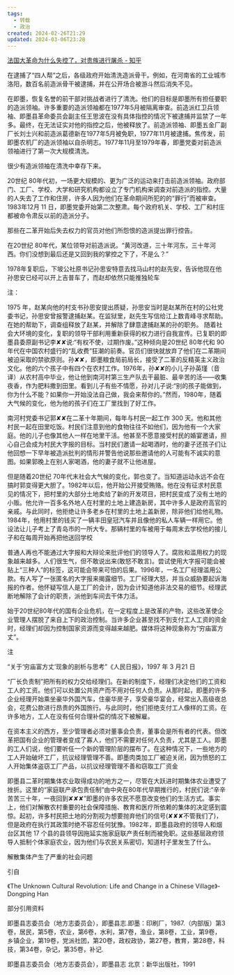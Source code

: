 ```yaml
---
tags:
  - 转载
  - 政治
created: 2024-02-26T21:29
updated: 2024-03-06T23:28
---
```

[法国大革命为什么失控了，对贵族进行屠杀 - 知乎](https://www.zhihu.com/question/639921995/answer/3371575730)

在逮捕了“四人帮”之后，各级政府开始清洗造派骨干。例如，在河南省的工业城市洛阳，数百名前造派骨干被逮捕，并在公开场合被游斗然后消失不见。

在即墨，恢复名誉的前干部对挑战者进行了清洗。他们的目标是即墨所有担任要职的造派领袖。许多重要的造派领袖都在1977年5月被隔离审查。前造派红卫兵领袖、即墨县革命委员会副主任王思波在没有具体指控的情况下被逮捕并监禁了一年多。最终，在无法证实对他的指控之后，他被释放了。前造派领袖、即墨五金厂副厂长刘士兴和前造派葛德新在1977年5月被免职，1977年11月被逮捕。焦传发，前即墨农机厂的造派领袖以自杀明志。1977年11月至1979年春，即墨党委对前造派领袖进行了第一次大规模清洗。

很少有造派领袖在清洗中幸存下来。

20世纪 80年代初，一场更大规模的、更为广泛的运动来打击前造派领袖。政府部门、工厂、学校、大学和研究机构都设立了专门机构来调查对前造派的指控。大量的人失去了工作和住房，许多人因为他们在革命期间所犯的的“罪行”而被审查。1983年12月 11 日，即墨党委开始第二次整肃。每个政府机关、学校、工厂和村庄都被命令肃反以前的造派分子。

那些在二革开始后失去权力的官员对他们所怨恨的造派提出罪行控告。

在20世纪 80年代，某位领导对前造派说。“黄河改道，三十年河东，三十年河西。你们没想到最后还是又回到我的掌控之下了，不是么？”

1978年复职后，下坡公社原书记孙思安特意去找马山村的赵先安，告诉他现在他孙思安已经可以开上吉普车了，而赵却依然只能推独轮车

注：

1975 年，赵某向他的村支书孙思安提出质疑，孙思安当时是赵某所在村的公社党委书记，孙思安曾报警逮捕赵某。在监狱里，赵先生写信给江上数青峰寻求帮助。在她的帮助下，调查组释放了赵某，并解除了肆意逮捕赵某的孙的职务。
随着社会大环境的变化，复职的领导干部利用重新获得的权力进行自我宣传。已复职的即墨县委原副书记李✘✘说:“有权不使，过期作废。”这种倾向是20世纪 80年代和 90年代在中国农村盛行的“乱收费”狂潮的前奏。官员们很快就放弃了他们在二革期间被迫采取的禁欲原则。孙✘✘，即墨粮食局前局长，接受了二革的反精英主义政治文化。他的六个孩子中有四个在农村工作。1976年，孙✘✘的小儿子孙英瑾（音译）从农村高中毕业，他让他到南河村第三生产队去干最脏、最辛苦的活——收集夜香，作为肥料撒到田里。看到儿子有些不情愿，孙对儿子说:“别的孩子能做到，你为什么不能？如果你一开始没法自己做，我会来帮你的。”然而，1980年，随着大气候的变化，他为他的孩子们在工厂里找到了好工作。

南河村党委书记郭✘✘在二革十年期间，每年与村民一起工作 300 天。他和其他村民一起在田里吃饭。村民们注意到他的食物往往不如他们，因为他有一个大家庭。他的儿子也像其他人一样在地里干活。他甚至不愿意接受村民的婚宴邀请，担心自己会成为村民大字报的目标。当村民们邀请一起喝酒时，他的妻子还孩子们让他回想一下早年被造派批判的情形并警告他说那些邀请他的人可能有不诚实的意图。如果郭晚上在别人家喝酒，他的妻子就不让他进屋。

但是随着20世纪 70年代末社会大气候的变化，郭也变了。当知道运动永远不会在搞时郭变得更大胆了。1982年以后，他开始公开接受贿赂。他在没有征求村民意见的情况下，把村里的大部分土地卖给了新的开发项目，把村民变成了没有土地的小贩。他允许一百多名外地人在村里的土地上建造新房，其中许多人是政府高官的亲戚。与此同时，他拒绝让许多老乡在村里的土地上盖新房，除非他们给他礼物。1984年，他用村里的钱买了一辆丰田皇冠汽车并且像他的私人车辆一样用它。他设法让儿子考上了青岛市的一所大专。那辆村里的车被用于每周末去学校他的接儿子和在每周开始再把他送回学校

普通人再也不能通过大字报和大辩论来批评他们的领导人了。腐败和滥用权力的现象越来越多。人们很生气，但不敢说出来(敢怒不敢言)。尝试使用大字报可能会被贴上“三种人”的标签，这可能会带来可怕的后果。1996年，一名工厂经理滥用公款。有人写了一张匿名的大字报来揭露细节。工厂经理大怒，并当众威胁要起诉海报的作者。他怀疑写信人是工厂的会计，因为会计知道他非法交易的细节。经理武断地解除了会计的职责，派他到车间去干体力活。

始于20世纪80年代的国有企业危机，在一定程度上是改革的产物，这些改革使企业管理人摆脱了来自上下的政治控制。当许多企业甚至找不到支付工人工资的资金时，经理们却因为控制国家资源而变得越来越肥。媒体将这种现象称为“穷庙富方丈”。

注

“关于‘穷庙富方丈’现象的剖析与思考”《人民日报》，1997 年 3 月21 日

“厂长负责制”把所有的权力交给经理们。在新的制度下，经理们决定他们的工资和工人的工资。他们可以处置公共资产而不用对任何人负责。从那时起，即墨的许多企业经理开始乘坐豪华外国汽车，住豪华房子，享受豪华宴会，经常出入高级夜总会，花费公款进行昂贵的外国旅行。与此同时，他们拒绝支付工人像样的工资。在许多地方，工人在没有任何合理补偿的情况下被解雇。

在资本主义的西方，至少管理者必须对董事会负责，董事会是所有者的代表。但改革把国有企业的管理者变成了寡人，他们不需要对任何人负责，尤其是工人。即墨的工人们说，他们要听任一个新的管理阶层的摆布了。在这种情况下，一些地方的工人开始破坏工厂，抗议经理管理不善。即墨肉类加工厂被迫关闭，因为愤怒的工人开始集体盗窃工厂产品，以抗议经理管理不善和窃取工厂资金

即墨县二革时期集体农业取得成功的地方之一，尽管在大跃进时期集体农业遭受了挫折。这里的“家庭联产承包责任制”由中央在80年代早期推行的，村民们说:“辛辛苦苦三十年，一夜回到✘✘✘”即墨的许多农民不愿意改变他们的生活方式。事实上，他们对解散农村重要的社会保障措施、教育和医疗所依赖的集体的决定感到震惊。起初，许多村民把土地的分割视为想要抛弃他们的信号(✘✘✘不管我们了)，但是政府在执行其政策时绝不容忍任何犹豫。1982年，即墨县政府的领导人和烟台区其他 17 个县的县领导因拖延实施家庭联产责任制而被免职。这些基层政府领导人抵制个体家庭农业，因为他们与农民关系密切，知道村子里发生了什么。

解散集体产生了严重的社会问题

引自

《The Unknown Cultural Revolution: Life and Change in a Chinese Village》- Dongping Han

部分引用资料

即墨县志委员会（地方志委员会），即墨县志.即墨：印刷厂，1987.（内部版）第3卷，居民，第5卷，农业，第6卷，水利，第7卷，渔业，第8卷，工业，第9卷，乡镇企业，第19卷，党派社团，第20卷，政权政协，第27卷，教育，第28卷，科技，第34卷，杂记，第35卷，补记.

即墨县志委员会（地方志委员会），即墨县志 北京：新华出版社，1991